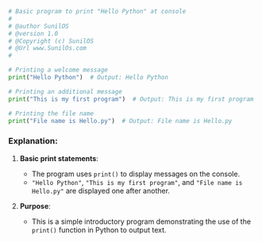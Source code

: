 

```python
# Basic program to print "Hello Python" at console
#
# @author SunilOS  
# @version 1.0
# @Copyright (c) SunilOS  
# @Url www.SunilOs.com
#

# Printing a welcome message
print("Hello Python")  # Output: Hello Python

# Printing an additional message
print("This is my first program")  # Output: This is my first program

# Printing the file name
print("File name is Hello.py")  # Output: File name is Hello.py
```

### Explanation:

1. **Basic print statements**:
   - The program uses `print()` to display messages on the console.
   - `"Hello Python"`, `"This is my first program"`, and `"File name is Hello.py"` are displayed one after another.

2. **Purpose**:
   - This is a simple introductory program demonstrating the use of the `print()` function in Python to output text.


